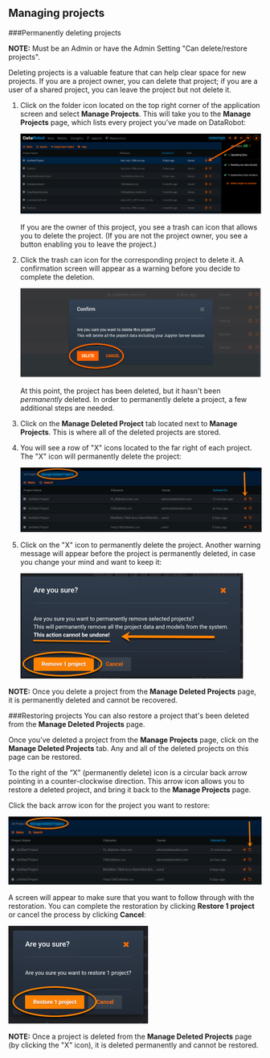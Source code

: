 <a name="managing-projects"></a>
Managing projects
-----------------
<a name="permanently-deleting-projects"></a>
###Permanently deleting projects

**NOTE:** Must be an Admin or have the Admin Setting "Can delete/restore projects".

Deleting projects is a valuable feature that can help clear space for new projects. If you are a project owner, you can delete that project; if you are a user of a shared project, you can leave the project but not delete it.

1. Click on the folder icon located on the top right corner of the application screen and select **Manage Projects**. This will take you to the **Manage Projects** page, which lists every project you’ve made on DataRobot:

	![](images/manage-projects-delete.png)

	If you are the owner of this project, you see a trash can icon that allows you to delete the project. (If you are not the project owner, you see a button enabling you to leave the project.)

2. Click the trash can icon for the corresponding project to delete it. A confirmation screen will appear as a warning before you decide to complete the deletion.

	![](images/manage-projects-confirm-delete.png)

	At this point, the project has been deleted, but it hasn't been _permanently_ deleted. In order to permanently delete a project, a few additional steps are needed.

3. Click on the **Manage Deleted Project** tab located next to **Manage Projects**. This is where all of the deleted projects are stored.
4. You will see a row of "X" icons located to the far right of each project. The "X" icon will permanently delete the project:

	![](images/perm-delete-project.png)

5. Click on the "X" icon to permanently delete the project. Another warning message will appear before the project is permanently deleted, in case you change your mind and want to keep it:

	![](images/confirm-perm-delete-project.png)

**NOTE:** Once you delete a project from the **Manage Deleted Projects** page, it is permanently deleted and cannot be recovered.


<a name="restoring-projects"></a>
###Restoring projects
You can also restore a project that's been deleted from the **Manage Deleted Projects** page.

Once you’ve deleted a project from the **Manage Projects** page, click on the **Manage Deleted Projects** tab. Any and all of the deleted projects on this page can be restored.

To the right of the “X” (permanently delete) icon is a circular back arrow pointing in a counter-clockwise direction. This arrow icon allows you to restore a deleted project, and bring it back to the **Manage Projects** page.

Click the back arrow icon for the project you want to restore:

![](images/recover-deleted-projects.png)

A screen will appear to make sure that you want to follow through with the restoration. You can complete the restoration by clicking **Restore 1 project** or cancel the process by clicking **Cancel**:

![](images/confirm-project-restoration.png)

**NOTE:** Once a project is deleted from the **Manage Deleted Projects** page (by clicking the "X" icon), it is deleted permanently and cannot be restored.
